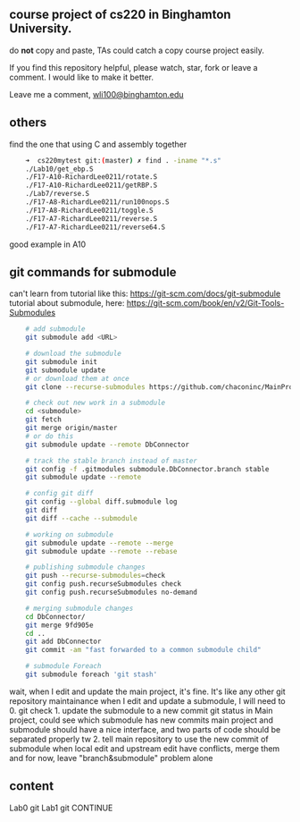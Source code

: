 ## course project of cs220 in Binghamton University.
do **not** copy and paste, TAs could catch a copy course project easily.

If you find this repository helpful, please watch, star, fork or leave a
comment. I would like to make it better.

Leave me a comment, wli100@binghamton.edu

## others
find the one that using C and assembly together
```bash
    ➜  cs220mytest git:(master) ✗ find . -iname "*.s"
    ./Lab10/get_ebp.S
    ./F17-A10-RichardLee0211/rotate.S
    ./F17-A10-RichardLee0211/getRBP.S
    ./Lab7/reverse.S
    ./F17-A8-RichardLee0211/run100nops.S
    ./F17-A8-RichardLee0211/toggle.S
    ./F17-A7-RichardLee0211/reverse.S
    ./F17-A7-RichardLee0211/reverse64.S
```
good example in A10

## git commands for submodule
can't learn from tutorial like this: https://git-scm.com/docs/git-submodule
tutorial about submodule, here: https://git-scm.com/book/en/v2/Git-Tools-Submodules
```bash
    # add submodule
    git submodule add <URL>

    # download the submodule
    git submodule init
    git submodule update
    # or download them at once
    git clone --recurse-submodules https://github.com/chaconinc/MainProject

    # check out new work in a submodule
    cd <submodule>
    git fetch
    git merge origin/master
    # or do this
    git submodule update --remote DbConnector

    # track the stable branch instead of master
    git config -f .gitmodules submodule.DbConnector.branch stable
    git submodule update --remote

    # config git diff
    git config --global diff.submodule log
    git diff
    git diff --cache --submodule

    # working on submodule
    git submodule update --remote --merge
    git submodule update --remote --rebase

    # publishing submodule changes
    git push --recurse-submodules=check
    git config push.recurseSubmodules check
    git config push.recurseSubmodules no-demand

    # merging submodule changes
    cd DbConnector/
    git merge 9fd905e
    cd ..
    git add DbConnector
    git commit -am "fast forwarded to a common submodule child"

    # submodule Foreach
    git submodule foreach 'git stash'
```

wait,
when I edit and update the main project, it's fine. It's like any other git repository maintainance
when I edit and update a submodule, I will need to
    0. git check <branchName>
    1. update the submodule to a new commit
        git status in Main project, could see which submodule has new commits
        main project and submodule should have a nice interface, and two parts of code should be separated properly
        tw
    2. tell main repository to use the new commit of submodule
when local edit and upstream edit have conflicts, merge them
and for now, leave "branch&submodule" problem alone
## content
Lab0        git
Lab1        git CONTINUE
